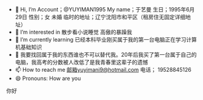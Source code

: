 - 👋 Hi, I’m Account；@YUYIMAN1995 My name；于艺曼 生日；1995年6月29日 性别；女 未婚 临时的地址；辽宁沈阳市和平区（租房住无固定详细地址）
- 👀 I’m interested in 散步看小说睡觉 高傲的暴躁我
- 🌱 I’m currently learning 已经本科毕业刚买属于我的第一台电脑正在学习计算机基础知识
- 💞️ 我要找回属于我的东西谁也不可以替代我。20年后我买了第一台属于自己的电脑，我高考的分数被人改低了是我青春里这辈子的遗憾
- 📫 How to reach me 邮箱yuyimani9@hotmail.com 电话； 19528845126
- 😄 Pronouns: How are you 
  





















你好 
